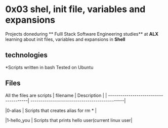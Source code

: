 # 0x03 shel, init file, variables and expansions
Projects doneduring ** Fulll Stack Software Engineering studies** at **ALX**
learning about init files, variables and expansions in **Shell**

## technologies
*Scripts written in bash
Tested on Ubuntu
## Files
All the files are scripts
| filename				| Description					|
| --------------------------------------| ----------------------------------------------|

|0-alias				| Scripts that creates alias for rm *		|

|1-hello_you				| Scripts that prints hello user(current linux user|
